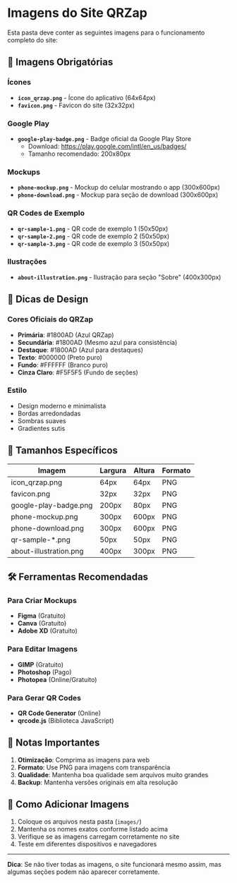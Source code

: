 # Imagens do Site QRZap

Esta pasta deve conter as seguintes imagens para o funcionamento completo do site:

## 📱 Imagens Obrigatórias

### Ícones
- **`icon_qrzap.png`** - Ícone do aplicativo (64x64px)
- **`favicon.png`** - Favicon do site (32x32px)

### Google Play
- **`google-play-badge.png`** - Badge oficial da Google Play Store
  - Download: https://play.google.com/intl/en_us/badges/
  - Tamanho recomendado: 200x80px

### Mockups
- **`phone-mockup.png`** - Mockup do celular mostrando o app (300x600px)
- **`phone-download.png`** - Mockup para seção de download (300x600px)

### QR Codes de Exemplo
- **`qr-sample-1.png`** - QR code de exemplo 1 (50x50px)
- **`qr-sample-2.png`** - QR code de exemplo 2 (50x50px)  
- **`qr-sample-3.png`** - QR code de exemplo 3 (50x50px)

### Ilustrações
- **`about-illustration.png`** - Ilustração para seção "Sobre" (400x300px)

## 🎨 Dicas de Design

### Cores Oficiais do QRZap
- **Primária**: #1800AD (Azul QRZap)
- **Secundária**: #1800AD (Mesmo azul para consistência)
- **Destaque**: #1800AD (Azul para destaques)
- **Texto**: #000000 (Preto puro)
- **Fundo**: #FFFFFF (Branco puro)
- **Cinza Claro**: #F5F5F5 (Fundo de seções)

### Estilo
- Design moderno e minimalista
- Bordas arredondadas
- Sombras suaves
- Gradientes sutis

## 📐 Tamanhos Específicos

| Imagem | Largura | Altura | Formato |
|--------|---------|--------|---------|
| icon_qrzap.png | 64px | 64px | PNG |
| favicon.png | 32px | 32px | PNG |
| google-play-badge.png | 200px | 80px | PNG |
| phone-mockup.png | 300px | 600px | PNG |
| phone-download.png | 300px | 600px | PNG |
| qr-sample-*.png | 50px | 50px | PNG |
| about-illustration.png | 400px | 300px | PNG |

## 🛠️ Ferramentas Recomendadas

### Para Criar Mockups
- **Figma** (Gratuito)
- **Canva** (Gratuito)
- **Adobe XD** (Gratuito)

### Para Editar Imagens
- **GIMP** (Gratuito)
- **Photoshop** (Pago)
- **Photopea** (Online/Gratuito)

### Para Gerar QR Codes
- **QR Code Generator** (Online)
- **qrcode.js** (Biblioteca JavaScript)

## 📝 Notas Importantes

1. **Otimização**: Comprima as imagens para web
2. **Formato**: Use PNG para imagens com transparência
3. **Qualidade**: Mantenha boa qualidade sem arquivos muito grandes
4. **Backup**: Mantenha versões originais em alta resolução

## 🚀 Como Adicionar Imagens

1. Coloque os arquivos nesta pasta (`images/`)
2. Mantenha os nomes exatos conforme listado acima
3. Verifique se as imagens carregam corretamente no site
4. Teste em diferentes dispositivos e navegadores

---

**Dica**: Se não tiver todas as imagens, o site funcionará mesmo assim, mas algumas seções podem não aparecer corretamente.
